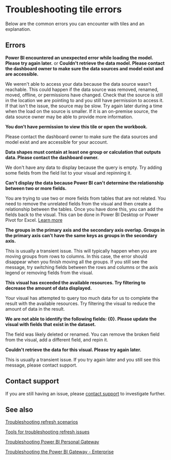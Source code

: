 <properties
pageTitle="Troubleshooting tile errors"
description="Common errors that may be encountered when a tile tries to refresh"
services="powerbi"
documentationCenter=""
authors="guyinacube"
manager="mblythe"
editor=""/>

<tags
ms.service="powerbi"
ms.devlang="NA"
ms.topic="article"
ms.tgt_pltfrm="na"
ms.workload="powerbi"
ms.date="03/04/2016"
ms.author="asaxton"/>
# Troubleshooting tile errors

Below are the common errors you can encounter with tiles and an explanation.

## Errors

**Power BI encountered an unexpected error while loading the model. Please try again later.**
or
**Couldn't retrieve the data model. Please contact the dashboard owner to make sure the data sources and model exist and are accessible.**

We weren't able to access your data because the data source wasn't reachable. This could happen if the data source was removed, renamed, moved, offline, or permissions have changed. Check that the source is still in the location we are pointing to and you still have permission to access it. If that isn't the issue, the source may be slow. Try again later during a time when the load on the source is smaller. If it is an on-premise source, the data source owner may be able to provide more information. 

**You don’t have permission to view this tile or open the workbook.**

Please contact the dashboard owner to make sure the data sources and model exist and are accessible for your account.

**Data shapes must contain at least one group or calculation that outputs data. Please contact the dashboard owner.**

We don't have any data to display because the query is empty. Try adding some fields from the field list to your visual and repinning it.

**Can't display the data because Power BI can't determine the relationship between two or more fields.**

You are trying to use two or more fields from tables that are not related. You need to remove the unrelated fields from the visual and then create a relationship between the tables. Once you have done this, you can add the fields back to the visual. This can be done in Power BI Desktop or Power Pivot for Excel. [Learn more](powerbi-desktop-create-and-manage-relationships.md)

**The groups in the primary axis and the secondary axis overlap. Groups in the primary axis can't have the same keys as groups in the secondary axis.**

This is usually a transient issue. This will typically happen when you are moving groups from rows to columns. In this case, the error should disappear when you finish moving all the groups. If you still see the message, try switching fields between the rows and columns or the axis legend or removing fields from the visual.  

**This visual has exceeded the available resources. Try filtering to decrease the amount of data displayed.**

Your visual has attempted to query too much data for us to complete the result with the available resources. Try filtering the visual to reduce the amount of data in the result.

**We are not able to identify the following fields: {0}. Please update the visual with fields that exist in the dataset.**

The field was likely deleted or renamed. You can remove the broken field from the visual, add a different field, and repin it.

**Couldn't retrieve the data for this visual. Please try again later.**

This is usually a transient issue. If you try again later and you still see this message, please contact support.

## Contact support

If you are still having an issue, please [contact support](https://support.powerbi.com) to investigate further.

## See also

[Troubleshooting refresh scenarios](powerbi-refresh-troubleshooting-refresh-scenarios.md)

[Tools for troubleshooting refresh issues](powerbi-refresh-tools-for-troubleshooting-issues.md)

[Troubleshooting Power BI Personal Gateway](powerbi-admin-troubleshooting-power-bi-personal-gateway.md)

[Troubleshooting the Power BI Gateway - Enterprise](powerbi-gateway-enterprise-tshoot.md)

